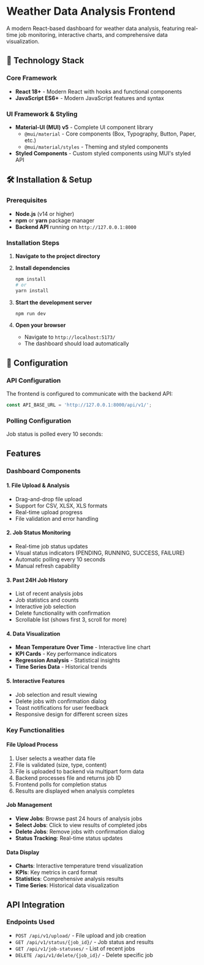 # Weather Data Analysis Frontend

A modern React-based dashboard for weather data analysis, featuring real-time job monitoring, interactive charts, and comprehensive data visualization.

## 🚀 Technology Stack

### Core Framework
- **React 18+** - Modern React with hooks and functional components
- **JavaScript ES6+** - Modern JavaScript features and syntax

### UI Framework & Styling
- **Material-UI (MUI) v5** - Complete UI component library
  - `@mui/material` - Core components (Box, Typography, Button, Paper, etc.)
  - `@mui/material/styles` - Theming and styled components
- **Styled Components** - Custom styled components using MUI's styled API


## 🛠️ Installation & Setup

### Prerequisites
- **Node.js** (v14 or higher)
- **npm** or **yarn** package manager
- **Backend API** running on `http://127.0.0.1:8000`

### Installation Steps

1. **Navigate to the project directory**

2. **Install dependencies**
   ```bash
   npm install
   # or
   yarn install
   ```

3. **Start the development server**
   ```bash
   npm run dev 
   ```

4. **Open your browser**
   - Navigate to `http://localhost:5173/`
   - The dashboard should load automatically

## 🔧 Configuration

### API Configuration
The frontend is configured to communicate with the backend API:

```javascript
const API_BASE_URL = 'http://127.0.0.1:8000/api/v1/';
```

### Polling Configuration
Job status is polled every 10 seconds:

## Features

### Dashboard Components

#### 1. **File Upload & Analysis**
- Drag-and-drop file upload
- Support for CSV, XLSX, XLS formats
- Real-time upload progress
- File validation and error handling

#### 2. **Job Status Monitoring**
- Real-time job status updates
- Visual status indicators (PENDING, RUNNING, SUCCESS, FAILURE)
- Automatic polling every 10 seconds
- Manual refresh capability

#### 3. **Past 24H Job History**
- List of recent analysis jobs
- Job statistics and counts
- Interactive job selection
- Delete functionality with confirmation
- Scrollable list (shows first 3, scroll for more)

#### 4. **Data Visualization**
- **Mean Temperature Over Time** - Interactive line chart
- **KPI Cards** - Key performance indicators
- **Regression Analysis** - Statistical insights
- **Time Series Data** - Historical trends

#### 5. **Interactive Features**
- Job selection and result viewing
- Delete jobs with confirmation dialog
- Toast notifications for user feedback
- Responsive design for different screen sizes

### Key Functionalities

#### **File Upload Process**
1. User selects a weather data file
2. File is validated (size, type, content)
3. File is uploaded to backend via multipart form data
4. Backend processes file and returns job ID
5. Frontend polls for completion status
6. Results are displayed when analysis completes

#### **Job Management**
- **View Jobs**: Browse past 24 hours of analysis jobs
- **Select Jobs**: Click to view results of completed jobs
- **Delete Jobs**: Remove jobs with confirmation dialog
- **Status Tracking**: Real-time status updates

#### **Data Display**
- **Charts**: Interactive temperature trend visualization
- **KPIs**: Key metrics in card format
- **Statistics**: Comprehensive analysis results
- **Time Series**: Historical data visualization


## API Integration

### Endpoints Used
- `POST /api/v1/upload/` - File upload and job creation
- `GET /api/v1/status/{job_id}/` - Job status and results
- `GET /api/v1/job-statuses/` - List of recent jobs
- `DELETE /api/v1/delete/{job_id}/` - Delete specific job


